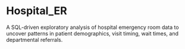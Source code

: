 # Hospital_ER
A SQL-driven exploratory analysis of hospital emergency room data to uncover patterns in patient demographics, visit timing, wait times, and departmental referrals.
